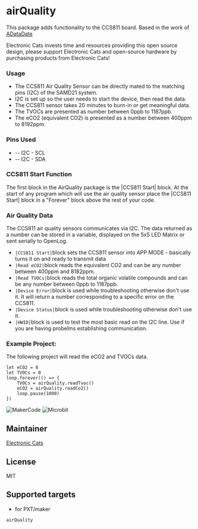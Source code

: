 # airQuality

This package adds functionality to the CCS811 board. Based in the work of [ADataDate](https://github.com/ADataDate/pxt-airQuality)


Electronic Cats invests time and resources providing this open source design, please support Electronic Cats and open-source hardware by purchasing products from Electronic Cats!

### Usage 

* The CCS811 Air Quality Sensor can be directly mated to the matching pins (I2C) of the SAMD21 system. 
* I2C is set up so the user needs to start the device, then read the data. 
* The CCS811 sensor takes 20 minutes to burn-in or get meaningful data.
* The TVOCs are presented as number between 0ppb to 1187ppb. 
* The eCO2 (equivalent CO2) is presented as a number between 400ppm to 8192ppm. 


### Pins Used 

*  --  I2C - SCL
*  --  I2C - SDA 

### CCS811 Start Function 

The first block in the AirQuality package is the |CCS811 Start| block. At the start of any program which will use the air quality sensor place the |CCS811 Start| block in a 
"Forever" block above the rest of your code.

### Air Quality Data
 
The CCS811 air quality sensors communicates via I2C. The data returned as a number can be stored in a variable, displayed on the 5x5 LED Matrix or sent serially to OpenLog. 
* ``|CCS811 Start|``block sets the CCS811 sensor into APP MODE - basically turns it on and ready to transmit data
* ``|Read eCO2|``block reads the equivalent CO2 and can be any number between 400ppm and 8182ppm. 
* ``|Read TVOCs|``block reads the total organic volatile compounds and can be any number between 0ppb to 1187ppb. 
* ``|Device Error|``block is used while troubleshooting otherwise don't use it. It will return a number corresponding to a specific error on the CCS811.
* ``|Device Status|``block is used while troubleshooting otherwise don't use it. 
* ``|HWID|``block is used to test the most basic read on the I2C line. Use if you are having probelms establishing communication. 

### Example Project:

The following project will read the eCO2 and TVOCs data. 

```blocks
let eCO2 = 0
let TVOCs = 0
loop.forever(() => {
    TVOCs = airQuality.readTvoc()
    eCO2 = airQuality.readCo2()
    loop.pause(1000)
})
```

![MakerCode](https://github.com/ElectronicCats/pxt-airQuality/raw/master/example_MakeCodeMaker.png)
![Microbit](https://github.com/ElectronicCats/pxt-airQuality/raw/master/example_Microbit.png)
## Maintainer

[Electronic Cats](https://github.com/ElectronicCats)

## License

MIT

## Supported targets

* for PXT/maker

```package
airQuality
```